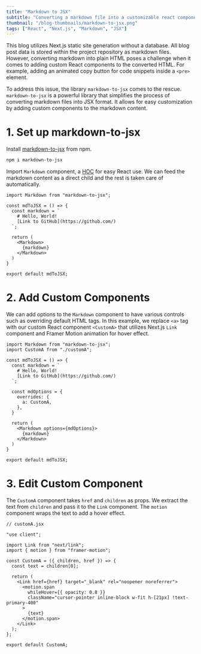 ```yaml
---
title: "Markdown to JSX"
subtitle: "Converting a markdown file into a customizable react component"
thumbnail: "/blog-thumbnails/markdown-to-jsx.png"
tags: ["React", "Next.js", "Markdown", "JSX"]
---
```


This blog utilizes Next.js static site generation without a database. All blog post data is stored within the project repository as markdown files. However, converting markdown into plain HTML poses a challenge when it comes to adding custom React components to the converted HTML. For example, adding an animated copy button for code snippets inside a `<pre>` element.

To address this issue, the library `markdown-to-jsx` comes to the rescue. `markdown-to-jsx` is a powerful library that simplifies the process of converting markdown files into JSX format. It allows for easy customization by adding custom components to the markdown content.

# 1. Set up markdown-to-jsx

Install [markdown-to-jsx](https://www.npmjs.com/package/markdown-to-jsx) from npm.

```zsh
npm i markdown-to-jsx
```

Import `Markdown` component, a [HOC](https://legacy.reactjs.org/docs/higher-order-components.html) for easy React use. We can feed the markdown content as a direct child and the rest is taken care of automatically.

```JSX
import Markdown from "markdown-to-jsx";

const mdToJSX = () => {
  const markdown = `
    # Hello, World!
    [Link to GitHub](https://github.com/)
  `;

  return (
    <Markdown>
      {markdown}
    </Markdown>
  )
}

export default mdToJSX;
```

# 2. Add Custom Components

We can add options to the `Markdown` component to have various controls such as overriding default HTML tags. In this example, we replace `<a>` tag with our custom React component `<CustomA>` that utilizes Next.js `Link` component and Framer Motion animation for hover effect.

```JSX
import Markdown from "markdown-to-jsx";
import CustomA from "./customA";

const mdToJSX = () => {
  const markdown = `
    # Hello, World!
    [Link to GitHub](https://github.com/)
  `;

  const mdOptions = {
    overrides: {
      a: CustomA,
    },
  }

  return (
    <Markdown options={mdOptions}>
      {markdown}
    </Markdown>
  )
}

export default mdToJSX;

```

# 3. Edit Custom Component

The `CustomA` component takes `href` and `children` as props. We extract the text from `children` and pass it to the `Link` component. The `motion` component wraps the text to add a hover effect.

```JSX
// customA.jsx

"use client";

import Link from "next/link";
import { motion } from "framer-motion";

const CustomA = ({ children, href }) => {
  const text = children[0];

  return (
    <Link href={href} target="_blank" rel="noopener noreferrer">
      <motion.span
        whileHover={{ opacity: 0.8 }}
        className="cursor-pointer inline-block w-fit h-[21px] !text-primary-400"
      >
        {text}
      </motion.span>
    </Link>
  );
};

export default CustomA;
```
